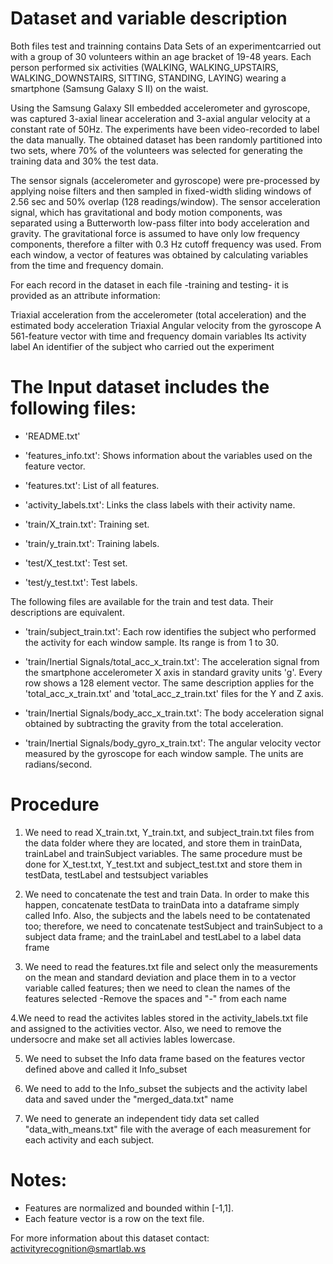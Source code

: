 Dataset and variable description  
=============
Both files test and trainning contains Data Sets of an experimentcarried out with a group of 30 volunteers within an age bracket of 19-48 years. Each person performed six activities (WALKING, WALKING_UPSTAIRS, WALKING_DOWNSTAIRS, SITTING, STANDING, LAYING) wearing a smartphone (Samsung Galaxy S II) on the waist.

Using the Samsung Galaxy SII embedded accelerometer and gyroscope, was captured 3-axial linear acceleration and 3-axial angular velocity at a constant rate of 50Hz. The experiments have been video-recorded to label the data manually. The obtained dataset has been randomly partitioned into two sets, where 70% of the volunteers was selected for generating the training data and 30% the test data.

The sensor signals (accelerometer and gyroscope) were pre-processed by applying noise filters and then sampled in fixed-width sliding windows of 2.56 sec and 50% overlap (128 readings/window). The sensor acceleration signal, which has gravitational and body motion components, was separated using a Butterworth low-pass filter into body acceleration and gravity. The gravitational force is assumed to have only low frequency components, therefore a filter with 0.3 Hz cutoff frequency was used. From each window, a vector of features was obtained by calculating variables from the time and frequency domain.

For each record in the dataset in each file -training and testing- it is provided as an attribute information:

Triaxial acceleration from the accelerometer (total acceleration) and the estimated body acceleration
Triaxial Angular velocity from the gyroscope
A 561-feature vector with time and frequency domain variables
Its activity label
An identifier of the subject who carried out the experiment



The Input dataset includes the following files:
=========================================

- 'README.txt'

- 'features_info.txt': Shows information about the variables used on the feature vector.

- 'features.txt': List of all features.

- 'activity_labels.txt': Links the class labels with their activity name.

- 'train/X_train.txt': Training set.

- 'train/y_train.txt': Training labels.

- 'test/X_test.txt': Test set.

- 'test/y_test.txt': Test labels.

The following files are available for the train and test data. Their descriptions are equivalent. 

- 'train/subject_train.txt': Each row identifies the subject who performed the activity for each window sample. Its range is from 1 to 30. 

- 'train/Inertial Signals/total_acc_x_train.txt': The acceleration signal from the smartphone accelerometer X axis in standard gravity units 'g'. Every row shows a 128 element vector. The same description applies for the 'total_acc_x_train.txt' and 'total_acc_z_train.txt' files for the Y and Z axis. 

- 'train/Inertial Signals/body_acc_x_train.txt': The body acceleration signal obtained by subtracting the gravity from the total acceleration. 

- 'train/Inertial Signals/body_gyro_x_train.txt': The angular velocity vector measured by the gyroscope for each window sample. The units are radians/second. 


Procedure
=================
1.  We need to read X_train.txt, Y_train.txt, and subject_train.txt files from the data folder where they are located, and store them in trainData, trainLabel and trainSubject variables. The same procedure must be done for X_test.txt, Y_test.txt and subject_test.txt and store them in testData, testLabel and testsubject variables

2. We need to concatenate the test and train Data. In order to make this happen, concatenate testData to trainData into a dataframe simply called Info. Also, the subjects and the labels need to be contatenated too; therefore, we need to concatenate testSubject and trainSubject to a subject data frame; and the trainLabel and testLabel to a label data frame

3. We need to read the features.txt file and select only the measurements on the mean and standard deviation and place them in to a vector variable called features; then we need to clean the names of the features selected  -Remove the spaces and "-" from each name

4.We need to read the activites lables stored in the activity_labels.txt file and assigned to the activities vector. Also, we need to remove the undersocre and make set all activies lables lowercase. 

5. We need to subset the Info data frame based on the features vector defined above and called it Info_subset

6. We need to add to the Info_subset the subjects and the activity label data and saved under the "merged_data.txt" name
  
7. We need to generate an independent tidy data set called "data_with_means.txt" file with the average of each measurement for each activity and each subject. 

Notes:
======
- Features are normalized and bounded within [-1,1].
- Each feature vector is a row on the text file.

For more information about this dataset contact: activityrecognition@smartlab.ws
